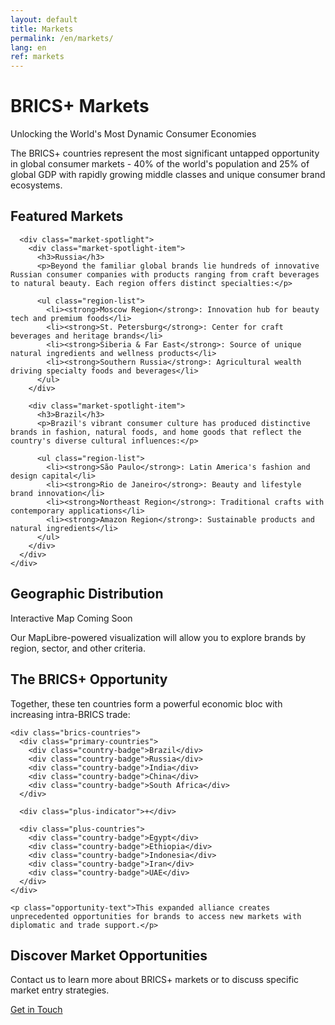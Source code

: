 ```yaml
---
layout: default
title: Markets
permalink: /en/markets/
lang: en
ref: markets
---
```


<!-- Hero Panel -->
<div class="full-width-panel hero-panel">
  <div class="panel-content centered">
    <h1>BRICS+ Markets</h1>
    <p class="hero-subtitle">Unlocking the World's Most Dynamic Consumer Economies</p>
  </div>
</div>

<!-- Introduction Panel -->
<div class="full-width-panel light-panel">
  <div class="panel-content">
    <p class="lead-text">The BRICS+ countries represent the most significant untapped opportunity in global consumer markets - 40% of the world's population and 25% of global GDP with rapidly growing middle classes and unique consumer brand ecosystems.</p>
  </div>
</div>

<!-- Featured Markets Panel -->
<div class="full-width-panel indigo-panel">
  <div class="panel-content">
    <div class="content-card">
      <h2>Featured Markets</h2>
      
      <div class="market-spotlight">
        <div class="market-spotlight-item">
          <h3>Russia</h3>
          <p>Beyond the familiar global brands lie hundreds of innovative Russian consumer companies with products ranging from craft beverages to natural beauty. Each region offers distinct specialties:</p>
          
          <ul class="region-list">
            <li><strong>Moscow Region</strong>: Innovation hub for beauty tech and premium foods</li>
            <li><strong>St. Petersburg</strong>: Center for craft beverages and heritage brands</li>
            <li><strong>Siberia & Far East</strong>: Source of unique natural ingredients and wellness products</li>
            <li><strong>Southern Russia</strong>: Agricultural wealth driving specialty foods and beverages</li>
          </ul>
        </div>
        
        <div class="market-spotlight-item">
          <h3>Brazil</h3>
          <p>Brazil's vibrant consumer culture has produced distinctive brands in fashion, natural foods, and home goods that reflect the country's diverse cultural influences:</p>
          
          <ul class="region-list">
            <li><strong>São Paulo</strong>: Latin America's fashion and design capital</li>
            <li><strong>Rio de Janeiro</strong>: Beauty and lifestyle brand innovation</li>
            <li><strong>Northeast Region</strong>: Traditional crafts with contemporary applications</li>
            <li><strong>Amazon Region</strong>: Sustainable products and natural ingredients</li>
          </ul>
        </div>
      </div>
    </div>
  </div>
</div>

<!-- Map Section Placeholder -->
<div class="full-width-panel light-panel">
  <div class="panel-content">
    <h2>Geographic Distribution</h2>
    <div class="map-container">
      <div class="map-placeholder">
        <p>Interactive Map Coming Soon</p>
        <p class="map-subtitle">Our MapLibre-powered visualization will allow you to explore brands by region, sector, and other criteria.</p>
      </div>
    </div>
  </div>
</div>

<!-- BRICS+ Opportunity Panel -->
<div class="full-width-panel green-panel">
  <div class="panel-content">
    <h2>The BRICS+ Opportunity</h2>
    <p>Together, these ten countries form a powerful economic bloc with increasing intra-BRICS trade:</p>
    
    <div class="brics-countries">
      <div class="primary-countries">
        <div class="country-badge">Brazil</div>
        <div class="country-badge">Russia</div>
        <div class="country-badge">India</div>
        <div class="country-badge">China</div>
        <div class="country-badge">South Africa</div>
      </div>
      
      <div class="plus-indicator">+</div>
      
      <div class="plus-countries">
        <div class="country-badge">Egypt</div>
        <div class="country-badge">Ethiopia</div>
        <div class="country-badge">Indonesia</div>
        <div class="country-badge">Iran</div>
        <div class="country-badge">UAE</div>
      </div>
    </div>
    
    <p class="opportunity-text">This expanded alliance creates unprecedented opportunities for brands to access new markets with diplomatic and trade support.</p>
  </div>
</div>

<!-- Contact CTA Panel -->
<div class="full-width-panel cta-panel">
  <div class="panel-content centered">
    <h2>Discover Market Opportunities</h2>
    <p>Contact us to learn more about BRICS+ markets or to discuss specific market entry strategies.</p>
    <a href="{{ site.baseurl }}/{{ page.lang }}/about/#contact" class="btn-secondary">Get in Touch</a>
  </div>
</div>